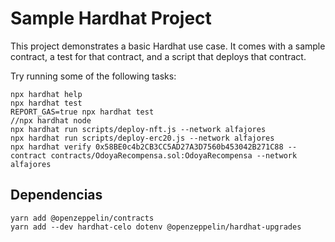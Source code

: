 # Sample Hardhat Project

This project demonstrates a basic Hardhat use case. It comes with a sample contract, a test for that contract, and a script that deploys that contract.

Try running some of the following tasks:

```shell
npx hardhat help
npx hardhat test
REPORT_GAS=true npx hardhat test
//npx hardhat node
npx hardhat run scripts/deploy-nft.js --network alfajores
npx hardhat run scripts/deploy-erc20.js --network alfajores
npx hardhat verify 0x58BE0c4b2CB3CC5AD27A3D7560b453042B271C88 --contract contracts/OdoyaRecompensa.sol:OdoyaRecompensa --network alfajores
```

## Dependencias

```shell
yarn add @openzeppelin/contracts
yarn add --dev hardhat-celo dotenv @openzeppelin/hardhat-upgrades
```
